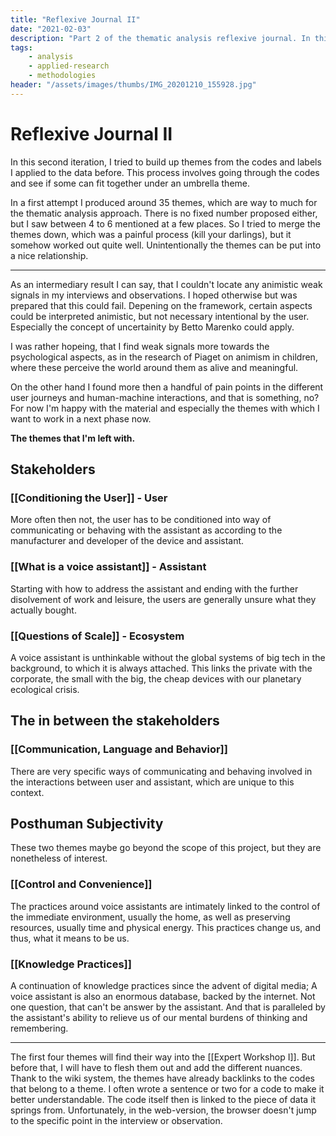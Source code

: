 ```yaml
---
title: "Reflexive Journal II"
date: "2021-02-03"
description: "Part 2 of the thematic analysis reflexive journal. In this second iteration, I tried to build up themes from the codes and labels I applied to the data before. This process involves going through the codes and see if some can fit together under an umbrella theme."
tags:
    - analysis
    - applied-research
    - methodologies
header: "/assets/images/thumbs/IMG_20201210_155928.jpg"
---
```

# Reflexive Journal II
In this second iteration, I tried to build up themes from the codes and labels I applied to the data before. This process involves going through the codes and see if some can fit together under an umbrella theme.

In a first attempt I produced around 35 themes, which are way to much for the thematic analysis approach. There is no fixed number proposed either, but I saw between 4 to 6 mentioned at a few places. So I tried to merge the themes down, which was a painful process (kill your darlings), but it somehow worked out quite well. Unintentionally the themes can be put into a nice relationship.

---

As an intermediary result I can say, that I couldn't locate any animistic weak signals in my interviews and observations. I hoped otherwise but was prepared that this could fail. Depening on the framework, certain aspects could be interpreted animistic, but not necessary intentional by the user. Especially the concept of uncertainity by Betto Marenko could apply.

I was rather hopeing, that I find weak signals more towards the psychological aspects, as in the research of Piaget on animism in children, where these perceive the world around them as alive and meaningful.

On the other hand I found more then a handful of pain points in the different user journeys and human-machine interactions, and that is something, no? For now I'm happy with the material and especially the themes with which I want to work in a next phase now.

**The themes that I'm left with.**

## Stakeholders
### [[Conditioning the User]] - User
More often then not, the user has to be conditioned into way of communicating or behaving with the assistant as according to the manufacturer and developer of the device and assistant.

### [[What is a voice assistant]] - Assistant
Starting with how to address the assistant and ending with the further disolvement of work and leisure, the users are generally unsure what they actually bought.

### [[Questions of Scale]] - Ecosystem
A voice assistant is unthinkable without the global systems of big tech in the background, to which it is always attached. This links the private with the corporate, the small with the big, the cheap devices with our planetary ecological crisis. 

## The in between the stakeholders
### [[Communication, Language and Behavior]]
There are very specific ways of communicating and behaving involved in the interactions between user and assistant, which are unique to this context.

## Posthuman Subjectivity
These two themes maybe go beyond the scope of this project, but they are nonetheless of interest.
### [[Control and Convenience]]
The practices around voice assistants are intimately linked to the control of the immediate environment, usually the home, as well as preserving resources, usually time and physical energy. This practices change us, and thus, what it means to be us.
### [[Knowledge Practices]]
A continuation of knowledge practices since the advent of digital media; A voice assistant is also an enormous database, backed by the internet. Not one question, that can't be answer by the assistant. And that is paralleled by the assistant's ability to relieve us of our mental burdens of thinking and remembering.

---

The first four themes will find their way into the [[Expert Workshop I]]. But before that, I will have to flesh them out and add the different nuances. Thank to the wiki system, the themes have already backlinks to the codes that belong to a theme. I often wrote a sentence or two for a code to make it better understandable. The code itself then is linked to the piece of data it springs from. Unfortunately, in the web-version, the browser doesn't jump to the specific point in the interview or observation.